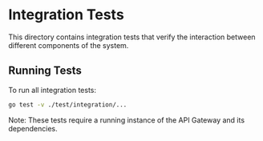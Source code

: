 # Integration Tests

This directory contains integration tests that verify the interaction between different components of the system.

## Running Tests

To run all integration tests:

```bash
go test -v ./test/integration/...
```

Note: These tests require a running instance of the API Gateway and its dependencies.
